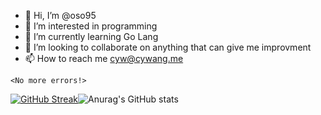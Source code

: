 

- 👋 Hi, I’m @oso95
- 👀 I’m interested in programming
- 🌱 I’m currently learning Go Lang
- 💞️ I’m looking to collaborate on anything that can give me improvment 
- 📫 How to reach me cyw@cywang.me

```
<No more errors!>

````


[![GitHub Streak](https://github-readme-streak-stats.herokuapp.com/?user=oso95&theme=dark)](https://git.io/streak-stats)![Anurag's GitHub stats](https://github-readme-stats.vercel.app/api?username=cywang95&count_private=true&show_icons=true&theme=tokyonight)

<!---
cywang95/cywang95 is a ✨ special ✨ repository because its `README.md` (this file) appears on your GitHub profile.
You can click the Preview link to take a look at your changes.
--->
